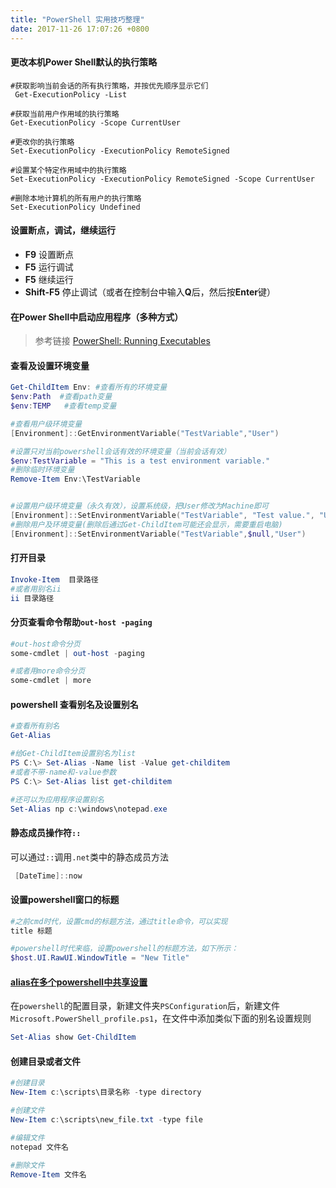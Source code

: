 ```yaml
---
title: "PowerShell 实用技巧整理"
date: 2017-11-26 17:07:26 +0800
---
```


#### 更改本机**Power Shell**默认的执行策略

```shell
#获取影响当前会话的所有执行策略，并按优先顺序显示它们
 Get-ExecutionPolicy -List
 
#获取当前用户作用域的执行策略
Get-ExecutionPolicy -Scope CurrentUser

#更改你的执行策略
Set-ExecutionPolicy -ExecutionPolicy RemoteSigned

#设置某个特定作用域中的执行策略
Set-ExecutionPolicy -ExecutionPolicy RemoteSigned -Scope CurrentUser

#删除本地计算机的所有用户的执行策略
Set-ExecutionPolicy Undefined
```

#### 设置断点，调试，继续运行

+ **F9** 设置断点
+ **F5** 运行调试
+ **F5** 继续运行
+ **Shift-F5** 停止调试（或者在控制台中输入**Q**后，然后按**Enter**键）

####  在**Power Shell**中启动应用程序（多种方式）

> 参考链接
> [PowerShell: Running Executables](https://social.technet.microsoft.com/wiki/contents/articles/7703.powershell-running-executables.aspx)  

#### 查看及设置环境变量

```powershell
Get-ChildItem Env: #查看所有的环境变量
$env:Path  #查看path变量
$env:TEMP   #查看temp变量

#查看用户级环境变量
[Environment]::GetEnvironmentVariable("TestVariable","User")

#设置只对当前powershell会话有效的环境变量（当前会话有效）
$env:TestVariable = "This is a test environment variable."
#删除临时环境变量
Remove-Item Env:\TestVariable


#设置用户级环境变量（永久有效），设置系统级，把User修改为Machine即可
[Environment]::SetEnvironmentVariable("TestVariable", "Test value.", "User")
#删除用户及环境变量(删除后通过Get-ChildItem可能还会显示，需要重启电脑)
[Environment]::SetEnvironmentVariable("TestVariable",$null,"User")
```

#### 打开目录

```powershell
Invoke-Item  目录路径
#或者用别名ii
ii 目录路径
```

#### 分页查看命令帮助`out-host -paging`

```powershell
#out-host命令分页
some-cmdlet | out-host -paging

#或者用more命令分页
some-cmdlet | more
```

#### powershell 查看别名及设置别名

```powershell
#查看所有别名
Get-Alias

#给Get-ChildItem设置别名为list
PS C:\> Set-Alias -Name list -Value get-childitem
#或者不带-name和-value参数
PS C:\> Set-Alias list get-childitem

#还可以为应用程序设置别名
Set-Alias np c:\windows\notepad.exe
```

#### 静态成员操作符`::`

可以通过`::`调用`.net`类中的静态成员方法

```powershell
 [DateTime]::now
```

#### 设置powershell窗口的标题

```powershell
#之前cmd时代，设置cmd的标题方法，通过title命令，可以实现
title 标题

#powershell时代来临，设置powershell的标题方法，如下所示：
$host.UI.RawUI.WindowTitle = "New Title"
```

#### [alias在多个powershell中共享设置](https://technet.microsoft.com/en-us/library/ee176913.aspx)

在`powershell`的配置目录，新建文件夹`PSConfiguration`后，新建文件`Microsoft.PowerShell_profile.ps1`，在文件中添加类似下面的别名设置规则

```powershell
Set-Alias show Get-ChildItem
```

#### 创建目录或者文件

```powershell
#创建目录
New-Item c:\scripts\目录名称 -type directory

#创建文件
New-Item c:\scripts\new_file.txt -type file

#编辑文件
notepad 文件名

#删除文件
Remove-Item 文件名
```

